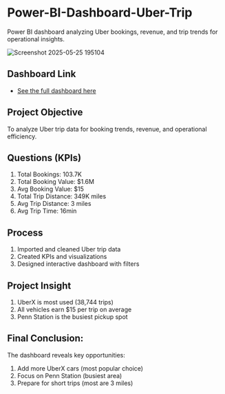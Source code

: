 # Power-BI-Dashboard-Uber-Trip
Power BI dashboard analyzing Uber bookings, revenue, and trip trends for operational insights.


![Screenshot 2025-05-25 195104](https://github.com/user-attachments/assets/2804e2ba-1bc5-431a-ae19-98f23e8b84c9)


## Dashboard Link
- <a href="https://app.powerbi.com/view?r=eyJrIjoiYmRiMzdmYTMtMGFmMC00ZDI4LTlmZTUtOTVlNjM4NjU4ZjMzIiwidCI6IjE4OWRjNjFjLTc2OWItNDA0OC04YjBmLTZkZTA3NGJiYTI2YyIsImMiOjh9">See the full dashboard here</a>

## Project Objective
To analyze Uber trip data for booking trends, revenue, and operational efficiency.

## Questions (KPIs)

1. Total Bookings: 103.7K
2. Total Booking Value: $1.6M
3. Avg Booking Value: $15
4. Total Trip Distance: 349K miles
5. Avg Trip Distance: 3 miles
6. Avg Trip Time: 16min


## Process

1. Imported and cleaned Uber trip data
2. Created KPIs and visualizations
3. Designed interactive dashboard with filters


## Project Insight

1. UberX is most used (38,744 trips)
2. All vehicles earn $15 per trip on average
3. Penn Station is the busiest pickup spot

## Final Conclusion:

The dashboard reveals  key opportunities:
1. Add more UberX cars (most popular choice)
2. Focus on Penn Station (busiest area)
3. Prepare for short trips (most are 3 miles)

